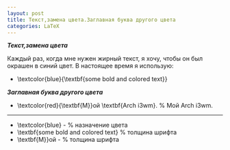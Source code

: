 ```yaml
---
layout: post
title: Текст,замена цвета.Заглавная буква другого цвета
categories: LaTeX
---
```


***Текст,замена цвета***

Каждый раз, когда мне нужен жирный текст, я хочу, чтобы он был окрашен в синий цвет. В настоящее время я использую:

- \textcolor{blue}{\textbf{some bold and colored text}}


***Заглавная буква другого цвета***

- \textcolor{red}{\textbf{М}}ой \textbf{Arch i3wm}.    % Мой Arch i3wm.

****************************

- \textcolor{blue} - % назначение цвета
- \textbf{some bold and colored text} % толщина шрифта
- \textbf{М}}ой - % толщина шрифта
